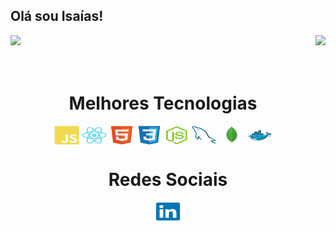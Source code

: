 ## Olá sou Isaías!
<div>
  
  <img  height="180em" src="https://github-readme-stats.vercel.app/api?username=isaiasodr&show_icons=true&theme=great-gatsby&include_all_commits=true&count_private=true"/>
  <img align="right" height="180em" src="https://github-readme-stats.vercel.app/api/top-langs/?username=isaiasodr&layout=compact&langs_count=16&theme=great-gatsby"/>
</div>
<br>


<div  align="center"> 
  <div style="display: inline_block"><br>
    <h1 align="center">Melhores Tecnologias</h1>
    <img align="center" height="30" width="40" alt="js-icon"  src="https://raw.githubusercontent.com/devicons/devicon/master/icons/javascript/javascript-plain.svg">
    <img align="center" height="30" width="40" alt="react-icon" src="https://raw.githubusercontent.com/devicons/devicon/master/icons/react/react-original.svg">
    <img align="center" height="30" width="40" alt="html-icon" src="https://raw.githubusercontent.com/devicons/devicon/master/icons/html5/html5-original.svg">
    <img align="center" height="30" width="40" alt="css-icon" src="https://raw.githubusercontent.com/devicons/devicon/master/icons/css3/css3-original.svg">
    <img align="center" height="30" width="40" alt="nodejs-icon" src="https://raw.githubusercontent.com/devicons/devicon/master/icons/nodejs/nodejs-original.svg">
    <img align="center" height="30" width="40" alt="msyql-icon"src="https://raw.githubusercontent.com/devicons/devicon/master/icons/mysql/mysql-original.svg">
     <img align="center" height="30" width="40" alt="mongodb-icon" src="https://raw.githubusercontent.com/devicons/devicon/master/icons/mongodb/mongodb-original.svg">
     <img align="center" height="30" width="40" alt="docker-icon" src="https://raw.githubusercontent.com/devicons/devicon/master/icons/docker/docker-original.svg">
 
   </div>
   <h1 align="center">Redes Sociais</h1>
    <a href = "https://www.linkedin.com/in/isa%C3%ADas-oliveira/">
        <img align="center" height="30" width="40" alt="linkedin-icon" src="https://raw.githubusercontent.com/devicons/devicon/master/icons/linkedin/linkedin-original.svg">
    </a>
</div>
  
    
  
  

